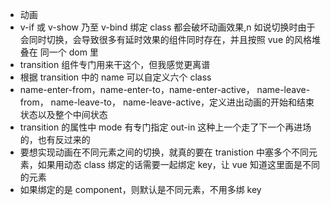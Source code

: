 - 动画
- v-if 或 v-show 乃至 v-bind 绑定 class 都会破坏动画效果,n 如说切换时由于会同时切换，会导致很多有延时效果的组件同时存在，并且按照 vue 的风格堆叠在 同一个 dom 里
- transition 组件专门用来干这个，但我感觉更离谱
- 根据 transition 中的 name 可以自定义六个 class
- name-enter-from，name-enter-to，name-enter-active， name-leave-from， name-leave-to， name-leave-active，定义进出动画的开始和结束状态以及整个中间状态
- transition 的属性中 mode 有专门指定 out-in 这种上一个走了下一个再进场的，也有反过来的
- 要想实现动画在不同元素之间的切换，就真的要在 tranistion 中塞多个不同元素，如果用动态 class 绑定的话需要一起绑定 key，让 vue 知道这里面是不同的元素
- 如果绑定的是 component，则默认是不同元素，不用多绑 key
